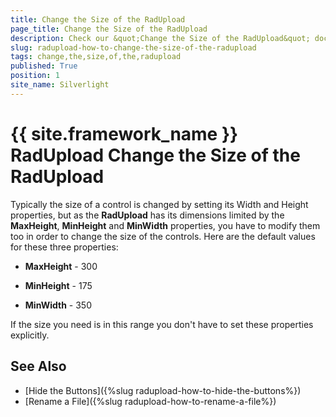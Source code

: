 ```yaml
---
title: Change the Size of the RadUpload
page_title: Change the Size of the RadUpload
description: Check our &quot;Change the Size of the RadUpload&quot; documentation article for the RadUpload {{ site.framework_name }} control.
slug: radupload-how-to-change-the-size-of-the-radupload
tags: change,the,size,of,the,radupload
published: True
position: 1
site_name: Silverlight
---
```


# {{ site.framework_name }} RadUpload Change the Size of the RadUpload

Typically the size of a control is changed by setting its Width and Height properties, but as the __RadUpload__ has its dimensions limited by the __MaxHeight__, __MinHeight__ and __MinWidth__ properties, you have to modify them too in order to change the size of the controls. Here are the default values for these three properties:

* __MaxHeight__ - 300

* __MinHeight__ - 175

* __MinWidth__ - 350

If the size you need is in this range you don't have to set these properties explicitly.

## See Also  
 * [Hide the Buttons]({%slug radupload-how-to-hide-the-buttons%})
 * [Rename a File]({%slug radupload-how-to-rename-a-file%})